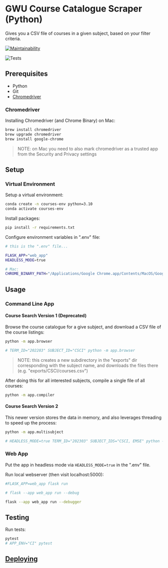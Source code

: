 # GWU Course Catalogue Scraper (Python)

Gives you a CSV file of courses in a given subject, based on your filter criteria.

[![Maintainability](https://api.codeclimate.com/v1/badges/331f73a256080399c798/maintainability)](https://codeclimate.com/github/s2t2/gwu-courses-py/maintainability)

![Tests](https://github.com/s2t2/gwu-courses-py/actions/workflows/python-app.yml/badge.svg)

## Prerequisites

  + Python
  + Git
  + [Chromedriver](https://github.com/prof-rossetti/intro-to-python/blob/main/notes/clis/chromedriver.md)

### Chromedriver

Installing Chromedriver (and Chrome Binary) on Mac:

```sh
brew install chromedriver
brew upgrade chromedriver
brew install google-chrome
```

> NOTE: on Mac you need to also mark chromedriver as a trusted app from the Security and Privacy settings

## Setup

### Virtual Environment

Setup a virtual environment:

```sh
conda create -n courses-env python=3.10
conda activate courses-env
```

Install packages:

```sh
pip install -r requirements.txt
```

Configure environment variables in ".env" file:

```sh
# this is the ".env" file...

FLASK_APP="web_app"
HEADLESS_MODE=true

# Mac:
CHROME_BINARY_PATH="/Applications/Google Chrome.app/Contents/MacOS/Google Chrome"
```

## Usage

### Command Line App

#### Course Search Version 1 (Deprecated)

Browse the course catalogue for a give subject, and download a CSV file of the course listings:

```sh
python -m app.browser

# TERM_ID="202203" SUBJECT_ID="CSCI" python -m app.browser
```

> NOTE: this creates a new subdirectory in the "exports" dir corresponding with the subject name, and downloads the files there (e.g. "exports/CSCI/courses.csv")

After doing this for all interested subjects, compile a single file of all courses:

```sh
python -m app.compiler
```

#### Course Search Version 2

This newer version stores the data in memory, and also leverages threading to speed up the process:

```sh
python -m app.multisubject

# HEADLESS_MODE=true TERM_ID="202303" SUBJECT_IDS="CSCI, EMSE" python -m app.multisubject
```

### Web App

Put the app in headless mode via `HEADLESS_MODE=true` in the ".env" file.

Run local webserver (then visit localhost:5000):

```sh
#FLASK_APP=web_app flask run

# flask --app web_app run --debug

flask --app web_app run --debugger
```






## Testing

Run tests:

```sh
pytest
# APP_ENV="CI" pytest
```

## [Deploying](/DEPLOYING.md)
